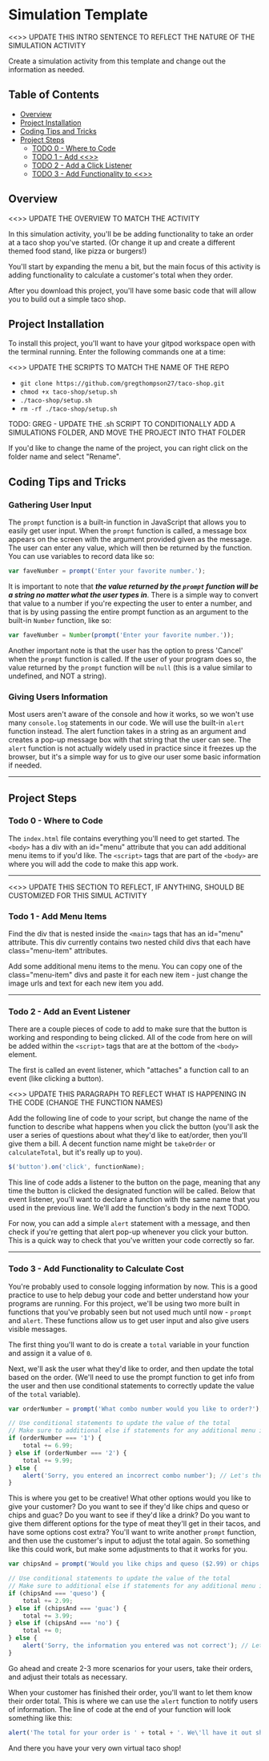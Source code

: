 Simulation Template
===

<<<UPDATE>>> UPDATE THIS INTRO SENTENCE TO REFLECT THE NATURE OF THE SIMULATION ACTIVITY

Create a simulation activity from this template and change out the information as needed.

## Table of Contents
- [Overview](#overview)
- [Project Installation](#project-installation)
- [Coding Tips and Tricks](#coding-tips-and-tricks)
- [Project Steps](#project-steps)
    - [TODO 0 - Where to Code](#todo-0---where-to-code)
    - [TODO 1 - Add <<<BLANK>>>](#todo-1---add-<<<BLANK>>)
    - [TODO 2 - Add a Click Listener](#todo-2---add-a-click-listener)
    - [TODO 3 - Add Functionality to <<<BLANK>>>](#todo-3---add-functionality-to-<<<BLANK>>>)

## Overview

<<<UPDATE>>> UPDATE THE OVERVIEW TO MATCH THE ACTIVITY

In this simulation activity, you'll be be adding functionality to take an order at a taco shop you've started. (Or change it up and create a different themed food stand, like pizza or burgers!)

You'll start by expanding the menu a bit, but the main focus of this activity is adding functionality to calculate a customer's total when they order.

After you download this project, you'll have some basic code that will allow you to build out a simple taco shop.

## Project Installation

To install this project, you'll want to have your gitpod workspace open with the terminal running. Enter the following commands one at a time:

<<<UPDATE>>> UPDATE THE SCRIPTS TO MATCH THE NAME OF THE REPO

* `git clone https://github.com/gregthompson27/taco-shop.git`
* `chmod +x taco-shop/setup.sh`
* `./taco-shop/setup.sh`
* `rm -rf ./taco-shop/setup.sh`

<TODO> TODO: GREG - UPDATE THE .sh SCRIPT TO CONDITIONALLY ADD A SIMULATIONS FOLDER, AND MOVE THE PROJECT INTO THAT FOLDER

If you'd like to change the name of the project, you can right click on the folder name and select "Rename".

## Coding Tips and Tricks

### Gathering User Input

The `prompt` function is a built-in function in JavaScript that allows you to easily get user input. When the `prompt` function is called, a message box appears on the screen with the argument provided given as the message. The user can enter any value, which will then be returned by the function. You can use variables to record data like so:

``` js
var faveNumber = prompt('Enter your favorite number.');
```

It is important to note that ***the value returned by the `prompt` function will be a string no matter what the user types in***. There is a simple way to convert that value to a number if you're expecting the user to enter a number, and that is by using passing the entire prompt function as an argument to the built-in `Number` function, like so:

``` js
var faveNumber = Number(prompt('Enter your favorite number.'));
```

Another important note is that the user has the option to press 'Cancel' when the `prompt` function is called. If the user of your program does so, the value returned by the `prompt` function will be `null` (this is a value similar to undefined, and NOT a string).

### Giving Users Information

Most users aren't aware of the console and how it works, so we won't use many `console.log` statements in our code. We will use the built-in `alert` function instead. The alert function takes in a string as an argument and creates a pop-up message box with that string that the user can see. The `alert` function is not actually widely used in practice since it freezes up the browser, but it's a simple way for us to give our user some basic information if needed.

___

## Project Steps

### Todo 0 - Where to Code

The `index.html` file contains everything you'll need to get started. The `<body>` has a div with an id="menu" attribute that you can add additional menu items to if you'd like. The `<script>` tags that are part of the `<body>` are where you will add the code to make this app work.

___

<<<UPDATE>>> UPDATE THIS SECTION TO REFLECT, IF ANYTHING, SHOULD BE CUSTOMIZED FOR THIS SIMUL ACTIVITY

### Todo 1 - Add Menu Items

Find the div that is nested inside the `<main>` tags that has an id="menu" attribute. This div currently contains two nested child divs that each have class="menu-item" attributes.

Add some additional menu items to the menu. You can copy one of the class="menu-item" divs and paste it for each new item - just change the image urls and text for each new item you add.

___

### Todo 2 - Add an Event Listener

There are a couple pieces of code to add to make sure that the button is working and responding to being clicked. All of the code from here on will be added within the `<script>` tags that are at the bottom of the `<body>` element.

The first is called an event listener, which "attaches" a function call to an event (like clicking a button).

<<<UPDATE>>> UPDATE THIS PARAGRAPH TO REFLECT WHAT IS HAPPENING IN THE CODE (CHANGE THE FUNCTION NAMES)

Add the following line of code to your script, but change the name of the function to describe what happens when you click the button (you'll ask the user a series of questions about what they'd like to eat/order, then you'll give them a bill. A decent function name might be `takeOrder` or `calculateTotal`, but it's really up to you).

```js
$('button').on('click', functionName);
```

This line of code adds a listener to the button on the page, meaning that any time the button is clicked the designated function will be called. Below that event listener, you'll want to declare a function with the same name that you used in the previous line. We'll add the function's body in the next TODO.

For now, you can add a simple `alert` statement with a message, and then check if you're getting that alert pop-up whenever you click your button. This is a quick way to check that you've written your code correctly so far. 

___

### Todo 3 - Add Functionality to Calculate Cost

You're probably used to console logging information by now. This is a good practice to use to help debug your code and better understand how your programs are running. For this project, we'll be using two more built in functions that you've probably seen but not used much until now - `prompt` and `alert`. These functions allow us to get user input and also give users visible messages. 

The first thing you'll want to do is create a `total` variable in your function and assign it a value of `0`.

Next, we'll ask the user what they'd like to order, and then update the total based on the order. (We'll need to use the prompt function to get info from the user and then use conditional statements to correctly update the value of the `total` variable).

```js
var orderNumber = prompt('What combo number would you like to order?'); // NOTE: the value will be stored as a string

// Use conditional statements to update the value of the total
// Make sure to additional else if statements for any additional menu items you added in TODO 1
if (orderNumber === '1') {
    total += 6.99;
} else if (orderNumber === '2') {
    total += 9.99;
} else {
    alert('Sorry, you entered an incorrect combo number'); // Let's the user know that they incorrectly entered information
}
```

This is where you get to be creative! What other options would you like to give your customer? Do you want to see if they'd like chips and queso or chips and guac? Do you want to see if they'd like a drink? Do you want to give them different options for the type of meat they'll get in their tacos, and have some options cost extra? You'll want to write another `prompt` function, and then use the customer's input to adjust the total again. So something like this could work, but make some adjustments to that it works for you.

```js
var chipsAnd = prompt('Would you like chips and queso ($2.99) or chips and guac($3.99)? Type in "queso" for chips and queso, "guac" for chips and quac, or "no" if you want to limit your happiness and not get chips.'); // NOTE: the value will be stored as a string

// Use conditional statements to update the value of the total
// Make sure to additional else if statements for any additional menu items you added in TODO 1
if (chipsAnd === 'queso') {
    total += 2.99;
} else if (chipsAnd === 'guac') {
    total += 3.99;
} else if (chipsAnd === 'no') {
    total += 0;
} else {
    alert('Sorry, the information you entered was not correct'); // Let's the user know that they incorrectly entered information
}
```

Go ahead and create 2-3 more scenarios for your users, take their orders, and adjust their totals as necessary.

When your customer has finished their order, you'll want to let them know their order total. This is where we can use the `alert` function to notify users of information. The line of code at the end of your function will look something like this:

```js
alert('The total for your order is ' + total + '. We\'ll have it out shortly. Thanks for visiting the taco shop, and have a nice day!');
```

And there you have your very own virtual taco shop!